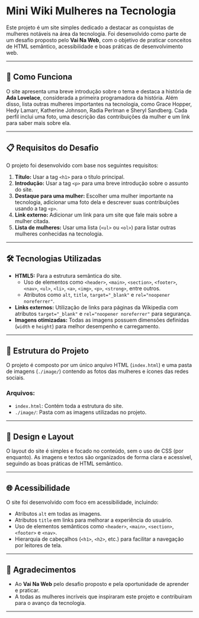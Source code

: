 # Mini Wiki Mulheres na Tecnologia

Este projeto é um site simples dedicado a destacar as conquistas de mulheres notáveis na área da tecnologia. Foi desenvolvido como parte de um desafio proposto pelo **Vai Na Web**, com o objetivo de praticar conceitos de HTML semântico, acessibilidade e boas práticas de desenvolvimento web.

---

## 🚀 Como Funciona

O site apresenta uma breve introdução sobre o tema e destaca a história de **Ada Lovelace**, considerada a primeira programadora da história. Além disso, lista outras mulheres importantes na tecnologia, como Grace Hopper, Hedy Lamarr, Katherine Johnson, Radia Perlman e Sheryl Sandberg. Cada perfil inclui uma foto, uma descrição das contribuições da mulher e um link para saber mais sobre ela.

---

## 📋 Requisitos do Desafio

O projeto foi desenvolvido com base nos seguintes requisitos:

1. **Título:** Usar a tag `<h1>` para o título principal.
2. **Introdução:** Usar a tag `<p>` para uma breve introdução sobre o assunto do site.
3. **Destaque para uma mulher:** Escolher uma mulher importante na tecnologia, adicionar uma foto dela e descrever suas contribuições usando a tag `<p>`.
4. **Link externo:** Adicionar um link para um site que fale mais sobre a mulher citada.
5. **Lista de mulheres:** Usar uma lista (`<ul>` ou `<ol>`) para listar outras mulheres conhecidas na tecnologia.

---

## 🛠️ Tecnologias Utilizadas

- **HTML5:** Para a estrutura semântica do site.
   - Uso de elementos como `<header>`, `<main>`, `<section>`, `<footer>`, `<nav>`, `<ul>`, `<li>`, `<a>`, `<img>`, `<p>`, `<strong>`, entre outros.
   - Atributos como `alt`, `title`, `target="_blank"` e `rel="noopener noreferrer"`.
- **Links externos:** Utilização de links para páginas da Wikipedia com atributos `target="_blank"` e `rel="noopener noreferrer"` para segurança.
- **Imagens otimizadas:** Todas as imagens possuem dimensões definidas (`width` e `height`) para melhor desempenho e carregamento.

---

## 📂 Estrutura do Projeto

O projeto é composto por um único arquivo HTML (`index.html`) e uma pasta de imagens (`./image/`) contendo as fotos das mulheres e ícones das redes sociais.

### Arquivos:
- `index.html`: Contém toda a estrutura do site.
- `./image/`: Pasta com as imagens utilizadas no projeto.

---

## 🎨 Design e Layout

O layout do site é simples e focado no conteúdo, sem o uso de CSS (por enquanto). As imagens e textos são organizados de forma clara e acessível, seguindo as boas práticas de HTML semântico.

---

## 🌐 Acessibilidade

O site foi desenvolvido com foco em acessibilidade, incluindo:
- Atributos `alt` em todas as imagens.
- Atributos `title` em links para melhorar a experiência do usuário.
- Uso de elementos semânticos como `<header>`, `<main>`, `<section>`, `<footer>` e `<nav>`.
- Hierarquia de cabeçalhos (`<h1>`, `<h2>`, etc.) para facilitar a navegação por leitores de tela.

---

## 🙏 Agradecimentos

- Ao **Vai Na Web** pelo desafio proposto e pela oportunidade de aprender e praticar.
- A todas as mulheres incríveis que inspiraram este projeto e contribuíram para o avanço da tecnologia.

---

